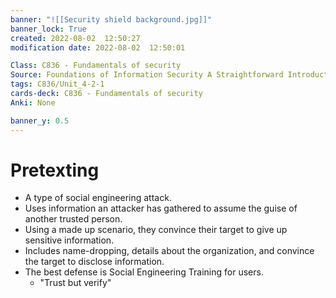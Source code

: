 ```yaml
---
banner: "![[Security shield background.jpg]]"
banner_lock: True
created: 2022-08-02  12:50:27
modification date: 2022-08-02  12:50:01

Class: C836 - Fundamentals of security
Source: Foundations of Information Security A Straightforward Introduction
tags: C836/Unit_4-2-1
cards-deck: C836 - Fundamentals of security
Anki: None

banner_y: 0.5
---
```


# Pretexting
- A type of social engineering attack.
- Uses information an attacker has gathered to assume the guise of another trusted person.
- Using a made up scenario, they convince their target to give up sensitive information.
- Includes name-dropping, details about the organization, and convince the target to disclose information.
- The best defense is Social Engineering Training for users.
	- "Trust but verify"
